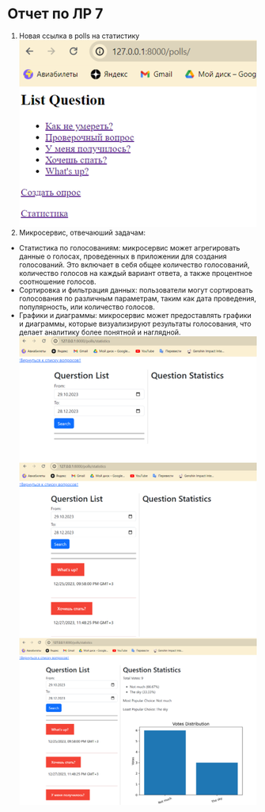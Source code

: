 # Отчет по ЛР 7
1. Новая ссылка в polls на статистику  
![Картинка1](img/7-1.png)  
3. Микросервис, отвечаюший задачам:  
* Статистика по голосованиям: микросервис может агрегировать данные о голосах, проведенных в приложении для создания голосований. Это включает в себя общее количество голосований, количество голосов на каждый вариант ответа, а также процентное соотношение голосов.  
* Сортировка и фильтрация данных: пользователи могут сортировать голосования по различным параметрам, таким как дата проведения, популярность, или количество голосов.  
* Графики и диаграммы: микросервис может предоставлять графики и диаграммы, которые визуализируют результаты голосования, что делает аналитику более понятной и наглядной.  
![Картинка2](img/7-2.png)  
![Картинка3](img/7-3.png)  
![Картинка4](img/7-4.png)  

